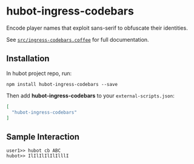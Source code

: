 # hubot-ingress-codebars

Encode player names that exploit sans-serif to obfuscate their identities.

See [`src/ingress-codebars.coffee`](src/ingress-codebars.coffee) for full documentation.

## Installation

In hubot project repo, run:

`npm install hubot-ingress-codebars --save`

Then add **hubot-ingress-codebars** to your `external-scripts.json`:

```json
[
  "hubot-ingress-codebars"
]
```

## Sample Interaction

```
user1>> hubot cb ABC
hubot>> IlIlIlIlIlIlllI
```
